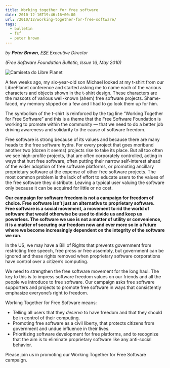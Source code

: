 ```yaml
---
title: Working together for free software
date: 2010-12-16T19:46:16+00:00
url: /2010/12/working-together-for-free-software/
tags:
  - bulletin
  - fsf
  - peter brown
---
```


_by **Peter Brown**, [FSF][1] Executive Director_

_(Free Software Foundation Bulletin, Issue 16, May 2010)_

![Camiseta do Libre Planet](/wp-content/uploads/2010/12/productimage-picture-lp-tshirt-77_t280.png)

A few weeks ago, my six-year-old son Michael looked at my t-shirt from our LibrePlanet conference and started asking me to name each of the various characters and objects shown in the t-shirt design. These characters are the mascots of various well-known (ahem) free software projects. Shame-faced, my memory slipped on a few and I had to go look them up for him.

The symbolism of the t-shirt is reinforced by the tag line “Working Together for Free Software” and this is a theme that the Free Software Foundation is working to promote within the community — that we need to do a better job driving awareness and solidarity to the cause of software freedom.

Free software is strong because of its values and because there are many heads to the free software hydra. For every project that goes moribund another two (dozen it seems) projects rise to take its place. But all too often we see high-profile projects, that are often corporately controlled, acting in ways that hurt free software, often putting their narrow self-interest ahead of the wider adoption of free software platforms, or promoting ancillary proprietary software at the expense of other free software projects. The most common problem is the lack of effort to educate users to the values of the free software they distribute. Leaving a typical user valuing the software only because it can be acquired for little or no cost.

**Our campaign for software freedom is not a campaign for freedom of choice. Free software isn’t just an alternative to proprietary software. Free software is a social movement, a movement to rid the world of software that would otherwise be used to divide us and keep us powerless. The software we use is not a matter of utility or convenience, it is a matter of securing our freedom now and ever more so in a future where we become increasingly dependent on the integrity of the software we run.**

In the US, we may have a Bill of Rights that prevents government from restricting free speech, free press or free assembly, but government can be ignored and these rights removed when proprietary software corporations have control over a citizen’s computing.

We need to strengthen the free software movement for the long haul. The key to this is to impress software freedom values on our friends and all the people we introduce to free software. Our campaign asks free software supporters and projects to promote free software in ways that consistently emphasize everyone’s right to freedom.

Working Together for Free Software means:

- Telling all users that they _deserve_ to have freedom and that they should be in control of their computing.
- Promoting free software as a civil liberty, that protects citizens from government and undue influence in their lives.
- Prioritizing software development for free platforms, and to recognize that the aim is to eliminate proprietary software like any anti-social behavior.

Please join us in promoting our Working Together for Free Software campaign.

[1]: http://www.fsf.org/

